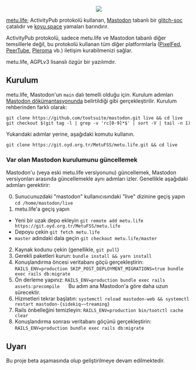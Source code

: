 <p align="center">
  <img src="https://metu.life/img/logo_siyah.png" max-width="60%" max-height="60%">
</p>

[metu.life](https://metu.life/); ActivityPub protokolü kullanan, [Mastodon](https://github.com/tootsuite/mastodon) tabanlı bir [glitch-soc](https://github.com/glitch-soc/mastodon) çatalıdır ve [koyu.space](https://github.com/koyuspace/mastodon) yamaları barındırır.

ActivityPub protokolü, sadece metu.life ve Mastodon tabanlı diğer temsillerle değil, bu protokolü kullanan tüm diğer platformlarla  ([PixelFed](https://pixelfed.org/), [PeerTube](https://joinpeertube.org/en/), [Pleroma](https://pleroma.social/) vb.) iletişim kurabilmenizi sağlar.

metu.life, AGPLv3 lisanslı özgür bir yazılımdır.


## Kurulum

metu.life, Mastodon'un `main` dalı temelli olduğu için. Kurulum adımları [Mastodon dökümantasyonunda](https://docs.joinmastodon.org/admin/prerequisites/) belirtildiği gibi gerçekleştirilir. Kurulum rehberinden farklı olarak:

```
git clone https://github.com/tootsuite/mastodon.git live && cd live
git checkout $(git tag -l | grep -v 'rc[0-9]*$' | sort -V | tail -n 1)
```

Yukarıdaki adımlar yerine, aşağıdaki komutu kullanın.

```
git clone https://git.oyd.org.tr/MetuFSS/metu.life.git && cd live
```

### Var olan Mastodon kurulumunu güncellemek

Mastodon'u (veya eski metu.life versiyonunu) güncellemek, Mastodon versiyonları arasında güncellemekle aynı adımları izler. Genellikle aşağıdaki adımları gerektirir:

0. Sunucunuzdaki "mastodon" kullanıcısındaki "live" dizinine geçiş yapın `cd /home/mastodon/live`
1. metu.life'a geçiş yapın
  + Yeni bir uzak depo ekleyin `git remote add metu.life https://git.oyd.org.tr/MetuFSS/metu.life`
  + Depoyu çekin `git fetch metu.life`
  + `master` adındaki dala geçin `git checkout metu.life/master`
2. Kaynak kodunu çekin (genellikle, `git pull`)
3. Gerekli paketleri kurun: `bundle install && yarn install`
4. Konuşlandırma öncesi veritabanı göçü gerçekleştirin: `RAILS_ENV=production SKIP_POST_DEPLOYMENT_MIGRATIONS=true bundle exec rails db:migrate`
5. Ön derleme yapınız: `RAILS_ENV=production bundle exec rails assets:precompile`
&nbsp;&nbsp;&nbsp;&nbsp;&nbsp;Bu adım ana Mastodon'a göre daha uzun sürecektir.
6. Hizmetleri tekrar başlatın: `systemctl reload mastodon-web && systemctl restart mastodon-{sidekiq~~treaming}`
7. Rails önbelleğini temizleyin: `RAILS_ENV=production bin/tootctl cache clear`
8. Konuşlandırma sonrası veritabanı göçünü gerçekleştirin: `RAILS_ENV=production bundle exec rails db:migrate`

## Uyarı

Bu proje beta aşamasında olup geliştirilmeye devam edilmektedir.
